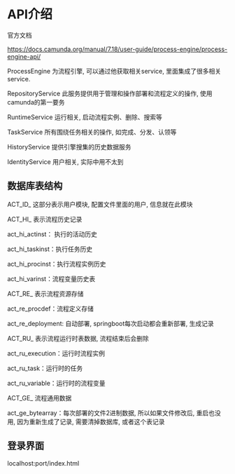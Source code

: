 # API介绍

官方文档

https://docs.camunda.org/manual/7.18/user-guide/process-engine/process-engine-api/

ProcessEngine
为流程引擎, 可以通过他获取相关service, 里面集成了很多相关service.

RepositoryService
此服务提供用于管理和操作部署和流程定义的操作, 使用camunda的第一要务

RuntimeService
运行相关, 启动流程实例、删除、搜索等

TaskService
所有围绕任务相关的操作, 如完成、分发、认领等

HistoryService
提供引擎搜集的历史数据服务

IdentityService
用户相关, 实际中用不太到

## 数据库表结构

ACT_ID_
这部分表示用户模块, 配置文件里面的用户, 信息就在此模块

ACT_HI_
表示流程历史记录

act_hi_actinst： 执行的活动历史

act_hi_taskinst：执行任务历史

act_hi_procinst：执行流程实例历史

act_hi_varinst：流程变量历史表

ACT_RE_
表示流程资源存储

act_re_procdef：流程定义存储

act_re_deployment: 自动部署, springboot每次启动都会重新部署, 生成记录

ACT_RU_
表示流程运行时表数据, 流程结束后会删除

act_ru_execution：运行时流程实例

act_ru_task：运行时的任务

act_ru_variable：运行时的流程变量

ACT_GE_
流程通用数据

act_ge_bytearray：每次部署的文件2进制数据, 所以如果文件修改后, 重启也没用, 因为重新生成了记录, 需要清掉数据库, 或者这个表记录


## 登录界面

localhost:port/index.html


